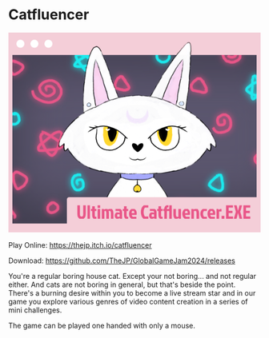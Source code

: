 # Catfluencer

![Image](thumbnail.png)

Play Online: <https://thejp.itch.io/catfluencer>

Download: <https://github.com/TheJP/GlobalGameJam2024/releases>

You're a regular boring house cat. Except your not boring... and not regular either. And cats are not boring in general, but that's beside the point. There's a burning desire within you to become a live stream star and in our game you explore various genres of video content creation in a series of mini challenges.

The game can be played one handed with only a mouse.
